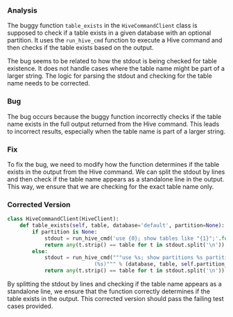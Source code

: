 ### Analysis
The buggy function `table_exists` in the `HiveCommandClient` class is supposed to check if a table exists in a given database with an optional partition. It uses the `run_hive_cmd` function to execute a Hive command and then checks if the table exists based on the output.

The bug seems to be related to how the stdout is being checked for table existence. It does not handle cases where the table name might be part of a larger string. The logic for parsing the stdout and checking for the table name needs to be corrected.

### Bug
The bug occurs because the buggy function incorrectly checks if the table name exists in the full output returned from the Hive command. This leads to incorrect results, especially when the table name is part of a larger string.

### Fix
To fix the bug, we need to modify how the function determines if the table exists in the output from the Hive command. We can split the stdout by lines and then check if the table name appears as a standalone line in the output. This way, we ensure that we are checking for the exact table name only.

### Corrected Version
```python
class HiveCommandClient(HiveClient):
    def table_exists(self, table, database='default', partition=None):
        if partition is None:
            stdout = run_hive_cmd('use {0}; show tables like "{1}";'.format(database, table))
            return any(t.strip() == table for t in stdout.split('\n'))
        else:
            stdout = run_hive_cmd("""use %s; show partitions %s partition
                            (%s)""" % (database, table, self.partition_spec(partition)))
            return any(t.strip() == table for t in stdout.split('\n'))
``` 

By splitting the stdout by lines and checking if the table name appears as a standalone line, we ensure that the function correctly determines if the table exists in the output. This corrected version should pass the failing test cases provided.